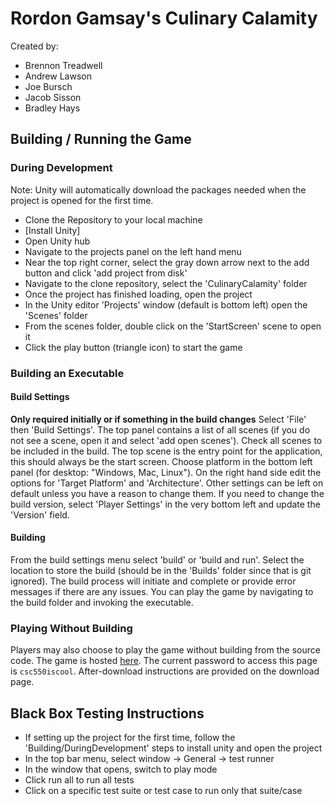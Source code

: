 # Rordon Gamsay's Culinary Calamity

Created by:

* Brennon Treadwell
* Andrew Lawson
* Joe Bursch
* Jacob Sisson
* Bradley Hays

## Building / Running the Game

### During Development

Note: Unity will automatically download the packages needed when the project is opened for the first time.
* Clone the Repository to your local machine
* [Install Unity]
* Open Unity hub
* Navigate to the projects panel on the left hand menu
* Near the top right corner, select the gray down arrow next to the add button and click 'add project from disk'
* Navigate to the clone repository, select the 'CulinaryCalamity' folder
* Once the project has finished loading, open the project
* In the Unity editor 'Projects' window (default is bottom left) open the 'Scenes' folder
* From the scenes folder, double click on the 'StartScreen' scene to open it
* Click the play button (triangle icon) to start the game

### Building an Executable

#### Build Settings

**Only required initially or if something in the build changes**
Select 'File' then 'Build Settings'. The top panel contains a list of all scenes (if you do not see a scene, open it and select 'add open scenes'). Check all scenes to be included in the build. The top scene is the entry point for the application, this should always be the start screen.
Choose platform in the bottom left panel (for desktop: "Windows, Mac, Linux"). On the right hand side edit the options for 'Target Platform' and 'Architecture'. Other settings can be left on default unless you have a reason to change them.
If you need to change the build version, select 'Player Settings' in the very bottom left and update the 'Version' field.

#### Building

From the build settings menu select 'build' or 'build and run'. Select the location to store the build (should be in the 'Builds' folder since that is git ignored).
The build process will initiate and complete or provide error messages if there are any issues.
You can play the game by navigating to the build folder and invoking the executable.

### Playing Without Building

Players may also choose to play the game without building from the source code.
The game is hosted [here](https://bradleyhays.itch.io/rordon-gamsays-culinary-calamity). The current password to access this page is ```csc550iscool```.
After-download instructions are provided on the download page.

## Black Box Testing Instructions

* If setting up the project for the first time, follow the 'Building/DuringDevelopment' steps to install unity and open the project
* In the top bar menu, select window -> General -> test runner
* In the window that opens, switch to play mode
* Click run all to run all tests
* Click on a specific test suite or test case to run only that suite/case
